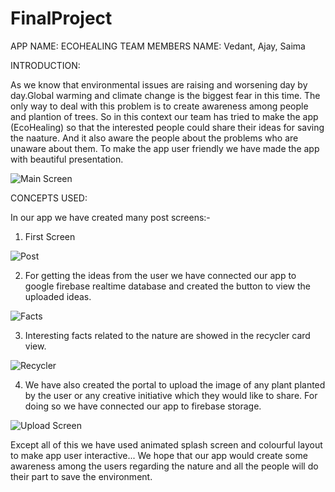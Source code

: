 # FinalProject

APP NAME: ECOHEALING
TEAM MEMBERS NAME: Vedant, Ajay, Saima

INTRODUCTION:

As we know that environmental issues are raising and worsening day by day.Global warming and climate change is the biggest fear in this time. The only way to deal with this
problem is to create awareness among people and plantion of trees. So in this context our team has tried to make the app (EcoHealing) so that the interested people could share 
their ideas for saving the naature. And it also aware the people about the problems who are unaware about them. To make the app user friendly we have made the app with beautiful 
presentation.


![Main Screen](https://user-images.githubusercontent.com/93918423/148227074-c64035b9-78ff-419c-a91a-499bcbd6214f.png)

CONCEPTS USED:

In our app we have created many post screens:-
1. First Screen

![Post](https://user-images.githubusercontent.com/93918423/148227079-0ae04d9c-e1b2-41b0-9456-39fb07ae2b6e.png)

2. For getting the ideas from the user we have connected our app to google firebase realtime database and created the button to view the uploaded ideas.

![Facts](https://user-images.githubusercontent.com/93918423/148227061-956c3442-d64c-43f8-8c2a-80d60fa2f471.png)


3. Interesting facts related to the nature are showed in the recycler card view.

![Recycler](https://user-images.githubusercontent.com/93918423/148227086-14640aab-8b1d-45e7-9538-e6cdd1f6424a.png)


4. We have also created the portal to upload the image of any plant planted by the user or any creative initiative which they would like to share. For doing so we have connected 
our app to firebase storage.

![Upload Screen](https://user-images.githubusercontent.com/93918423/148227092-60b9799b-37cb-4868-972c-7bb858b32a3a.png)

Except all of this we have used animated splash screen and colourful layout to make app user interactive...
We hope that our app would create some awareness among the users regarding the nature and all the people will do their part to save the environment. 


